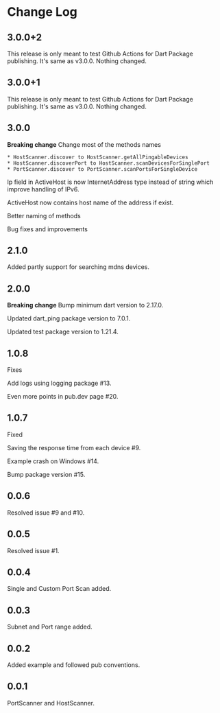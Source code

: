 # Change Log

## 3.0.0+2

This release is only meant to test Github Actions for Dart Package publishing. It's same as v3.0.0. Nothing changed.

## 3.0.0+1

This release is only meant to test Github Actions for Dart Package publishing. It's same as v3.0.0. Nothing changed.

## 3.0.0

**Breaking change** Change most of the methods names

    * HostScanner.discover to HostScanner.getAllPingableDevices
    * HostScanner.discoverPort to HostScanner.scanDevicesForSinglePort
    * PortScanner.discover to PortScanner.scanPortsForSingleDevice

Ip field in ActiveHost is now InternetAddress type instead of string which improve handling of IPv6.

ActiveHost now contains host name of the address if exist.

Better naming of methods

Bug fixes and improvements

## 2.1.0

Added partly support for searching mdns devices.

## 2.0.0

**Breaking change** Bump minimum dart version to 2.17.0.

Updated dart_ping package version to 7.0.1.

Updated test package version to 1.21.4.

## 1.0.8

Fixes

Add logs using logging package #13.

Even more points in pub.dev page #20.

## 1.0.7

Fixed

Saving the response time from each device #9.

Example crash on Windows #14.

Bump package version #15.

## 0.0.6

Resolved issue #9 and #10.

## 0.0.5

Resolved issue #1.

## 0.0.4

Single and Custom Port Scan added.

## 0.0.3

Subnet and Port range added.

## 0.0.2

Added example and followed pub conventions.

## 0.0.1

PortScanner and HostScanner.
